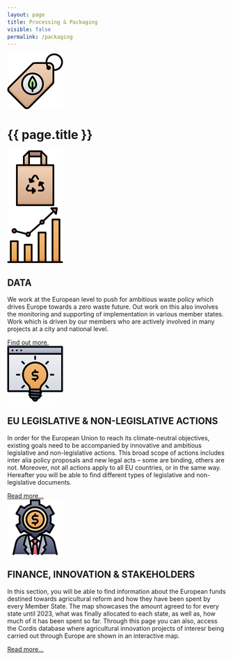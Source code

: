 ```yaml
---
layout: page
title: Processing & Packaging
visible: false
permalink: /packaging
---
```


<div>
	<div class="centered-title">
		<img src="/assets/icons/DrawKit-Ecology/Color/Eco Tag.svg">
		<h1>{{ page.title }}</h1>
		<img src="/assets/icons/DrawKit-Ecology/Color/Paper bag.svg">
	</div>
	<div class="flex-container">
		<div class="row">
			<img class="card-img" src="/assets/icons/DrawKit-SaaS/Color/Hockey stick growth.svg">
			<div class="card-descr">
				<h2>DATA</h2>
				<p>
					We work at the European level to push for ambitious waste policy which drives Europe towards a
					zero waste future. Out work on this also involves the monitoring and supporting of
					implementation in various member states. Work which is driven by our members who are actively
					involved in many projects at a city and national level.
				</p>
				<a href="/packaging/data">Find out more.</a>
			</div>
		</div>
		<div class="row">
			<img class="card-img" src="/assets/icons/DrawKit-SaaS/Color/Creative Idea.svg">
			<div class="card-descr">
				<h2>EU LEGISLATIVE & NON-LEGISLATIVE ACTIONS</h2>
				<p>
					In order for the European Union to reach its climate-neutral objectives, existing goals need to be
					accompanied by innovative and ambitious legislative and non-legislative actions. This broad scope of
					actions includes inter alia policy proposals and new legal acts – some are binding, others are not.
					Moreover, not all actions apply to all EU countries, or in the same way. Hereafter you will be able
					to
					find different types of legislative and non-legislative documents.
				</p>
				<a href="/packaging/legislations">Read more...</a>
			</div>
		</div>
		<div class="row">
			<img class="card-img" src="/assets/icons/DrawKit-SaaS/Color/Investor.svg">
			<div class="card-descr">
				<h2>FINANCE, INNOVATION & STAKEHOLDERS</h2>
				<p>
					In this section, you will be able to find information about the European funds destined towards
					agricultural reform and how they have been spent by every Member State. The map showcases the amount
					agreed to for every state until 2023, what was finally allocated to each state, as well as, how much
					of it has been spent so far. Through this page you can also, access the Cordis database where
					agricultural innovation projects of interesr being carried out through Europe are shown in an
					interactive map.
				</p>
				<a href="/finance_innovation">Read more...</a>
			</div>
		</div>
	</div>

</div>